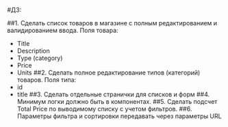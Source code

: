 #ДЗ:

##1. Сделать список товаров в магазине с полным редактированием и валидированием ввода. Поля товара:
- Title
- Description
- Type (category)
- Price
- Units
##2. Сделать полное редактирование типов (категорий) товаров. Поля типа:
- id
- title
##3. Сделать отдельные странички для списков и форм
##4. Минимум логки должно быть в компонентах.
##5. Сделать подсчет Total Price по выводимому списку с учетом фильтров.
##6. Параметры фильтра и сортировки передавать через параметры URL

